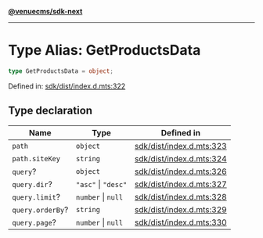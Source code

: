 [**@venuecms/sdk-next**](../Index.md)

***

# Type Alias: GetProductsData

```ts
type GetProductsData = object;
```

Defined in: [sdk/dist/index.d.mts:322](https://github.com/venuecms/sdk/blob/aa6bf5e2569259dec55e399babe648ca7df4042f/packages/sdk/dist/index.d.mts#L322)

## Type declaration

| Name | Type | Defined in |
| ------ | ------ | ------ |
| <a id="path"></a> `path` | `object` | [sdk/dist/index.d.mts:323](https://github.com/venuecms/sdk/blob/aa6bf5e2569259dec55e399babe648ca7df4042f/packages/sdk/dist/index.d.mts#L323) |
| `path.siteKey` | `string` | [sdk/dist/index.d.mts:324](https://github.com/venuecms/sdk/blob/aa6bf5e2569259dec55e399babe648ca7df4042f/packages/sdk/dist/index.d.mts#L324) |
| <a id="query"></a> `query`? | `object` | [sdk/dist/index.d.mts:326](https://github.com/venuecms/sdk/blob/aa6bf5e2569259dec55e399babe648ca7df4042f/packages/sdk/dist/index.d.mts#L326) |
| `query.dir`? | `"asc"` \| `"desc"` | [sdk/dist/index.d.mts:327](https://github.com/venuecms/sdk/blob/aa6bf5e2569259dec55e399babe648ca7df4042f/packages/sdk/dist/index.d.mts#L327) |
| `query.limit`? | `number` \| `null` | [sdk/dist/index.d.mts:328](https://github.com/venuecms/sdk/blob/aa6bf5e2569259dec55e399babe648ca7df4042f/packages/sdk/dist/index.d.mts#L328) |
| `query.orderBy`? | `string` | [sdk/dist/index.d.mts:329](https://github.com/venuecms/sdk/blob/aa6bf5e2569259dec55e399babe648ca7df4042f/packages/sdk/dist/index.d.mts#L329) |
| `query.page`? | `number` \| `null` | [sdk/dist/index.d.mts:330](https://github.com/venuecms/sdk/blob/aa6bf5e2569259dec55e399babe648ca7df4042f/packages/sdk/dist/index.d.mts#L330) |
